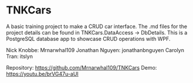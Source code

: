 ﻿# TNKCars
A basic training project to make a CRUD car interface. The .md files for the project details can be found in TNKCars.DataAccess -> DbDetails.
This is a PostgreSQL database app to showcase CRUD operations with WPF.

Nick Knobbe: Mrnarwhal109
Jonathan Nguyen: jonathanbnguyen
Carolyn Tran: itslyn

Repository: https://github.com/Mrnarwhal109/TNKCars
Demo: https://youtu.be/brVG47u-aUI